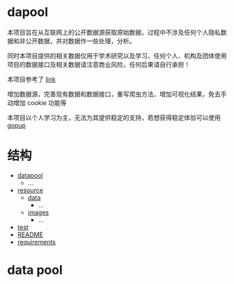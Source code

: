 # dapool

本项目旨在从互联网上的公开数据源获取原始数据，过程中不涉及任何个人隐私数据和非公开数据，并对数据作一些处理，分析。

同时本项目提供的相关数据仅用于学术研究以及学习，任何个人、机构及团体使用项目的数据接口及相关数据请注意商业风险，任何后果请自行承担！

本项目参考了 [link](https://github.com/justinzm/gopup)

增加数据源，完善现有数据和数据接口，重写爬虫方法，增加可视化结果，免去手动增加 cookie 功能等

本项目以个人学习为主，无法为其提供稳定的支持，若想获得稳定体验可以使用 [gopup](https://github.com/justinzm/gopup)

# 结构

* [datapool](datapool/)
  * ...
* [resource](resource/)
  * [data](resource/data)
    * ...
  * [images](resource/images)
    * ...
* [test](test/)
* [README](README.md)
* [requirements](requirements.txt)

# data pool

